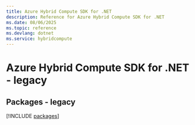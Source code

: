 ```yaml
---
title: Azure Hybrid Compute SDK for .NET
description: Reference for Azure Hybrid Compute SDK for .NET
ms.date: 08/06/2025
ms.topic: reference
ms.devlang: dotnet
ms.service: hybridcompute
---
```

# Azure Hybrid Compute SDK for .NET - legacy
## Packages - legacy
[!INCLUDE [packages](hybrid-compute-index.md)]